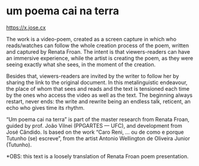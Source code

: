 # um poema cai na terra

https://x.jose.cx

The work is a video-poem, created as a screen capture in which who reads/watches can follow the whole creation process of the poem, written and captured by Renata Froan. The intent is that viewers-readers can have an immersive experience, while the artist is creating the poem, as they were seeing exactly what she sees, in the moment of the creation. 

Besides that, viewers-readers are invited by the writer to follow her by sharing the link to the original document. In this metalinguistic endeavour, the place of whom that sees and reads and the text is tensioned each time by the ones who access the video as well as the text. The beginning always restart, never ends: the write and rewrite being an endless talk, reticent, an echo who gives time its rhythm.

“Um poema cai na terra” is part of the master research from Renata Froan, guided by prof. João Vilnei (PPGARTES — UFC), and development from José Cândido. Is based on the work “Caro Reni, ... ou de como e porque Tutunho (se) escreve”, from the artist Antonio Wellington de Oliveira Junior (Tutunho).

*OBS: this text is a loosely translation of Renata Froan poem presentation.

